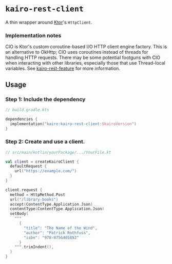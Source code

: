 # `kairo-rest-client`

A thin wrapper around [Ktor](https://ktor.io/)'s `HttpClient`.

### Implementation notes

CIO is Ktor's custom coroutine-based I/O HTTP client engine factory.
This is an alternative to OkHttp; CIO uses coroutines instead of threads for handling HTTP requests.
There may be some potential footguns with CIO when interacting with other libraries,
especially those that use Thread-local variables.
See [kairo-rest-feature](../kairo-rest-feature) for more information.

## Usage

### Step 1: Include the dependency

```kotlin
// build.gradle.kts

dependencies {
  implementation("kairo:kairo-rest-client:$kairoVersion")
}
```

### Step 2: Create and use a client.

```kotlin
// src/main/kotlin/yourPackage/.../YourFile.kt

val client = createKairoClient {
  defaultRequest {
    url("https://example.com/")
  }
}

client.request {
  method = HttpMethod.Post
  url("/library-books")
  accept(ContentType.Application.Json)
  contentType(ContentType.Application.Json)
  setBody(
    """
      {
        "title": "The Name of the Wind",
        "author": "Patrick Rothfuss",
        "isbn": "978-0756405892"
      }
    """.trimIndent(),
  )
}
```

